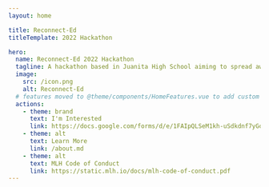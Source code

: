 ```yaml
---
layout: home

title: Reconnect-Ed
titleTemplate: 2022 Hackathon

hero:
  name: Reconnect-Ed 2022 Hackathon
  tagline: A hackathon based in Juanita High School aiming to spread awareness of mental health, neuro divergency and their respective resources.
  image:
    src: /icon.png
    alt: Reconnect-Ed
  # features moved to @theme/components/HomeFeatures.vue to add custom buttons
  actions:
    - theme: brand
      text: I'm Interested
      link: https://docs.google.com/forms/d/e/1FAIpQLSeM1kh-uSdkdnf7yGomsp5Mgb2KxIR_R5r5fsVJu-rYAOjF2Q/viewform?usp=sf_link
    - theme: alt
      text: Learn More
      link: /about.md
    - theme: alt
      text: MLH Code of Conduct
      link: https://static.mlh.io/docs/mlh-code-of-conduct.pdf
---
```

